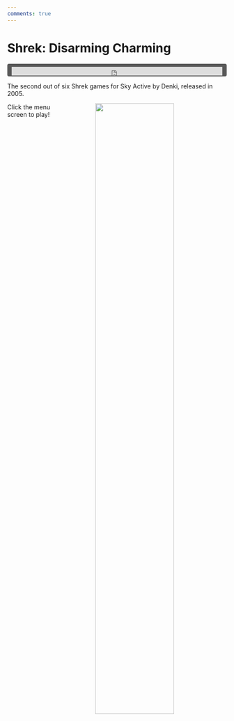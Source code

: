 ```yaml
---
comments: true
---
```


# Shrek: Disarming Charming

<div style="background-color: #595959; padding-bottom: 2px; padding-top: 7px; padding-left: 10px; padding-right: 10px; margin-bottom: 5px; margin-top: 7px; border-radius: 4px">
<iframe width="100%" height="20" scrolling="no" frameborder="no" allow="autoplay" src="https://w.soundcloud.com/player/?url=https%3A//api.soundcloud.com/tracks/1004747374&amp;color=000000&amp;inverse=true&amp;auto_play=true&amp;show_user=false"></iframe>
</div>

The second out of six Shrek games for Sky Active by Denki, released in 2005.

<a href="https://denki.co.uk/sky/shrek2/app.html"><img src="/assets/img/menus/shrek-disarming-charming-menu.jpg" style="float: right; width: 60%; padding-left: 64px"></a>

Click the menu screen to play!